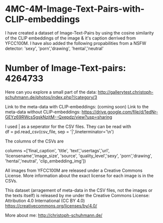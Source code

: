 # 4MC-4M-Image-Text-Pairs-with-CLIP-embeddings
I have created a dataset of Image-Text-Pairs by using the cosine similarity of the CLIP embeddings of the image &amp; it's caption derrived from YFCC100M. I have also added the following propabilities from a NSFW detector: 'sexy', 'porn','drawing', 'hentai','neutral'


# Number of Image-Text-pairs: 4264733

Here can you explore a small part of the data: http://gallerytest.christoph-schuhmann.de/photos/index.php?/category/3


Link to the meta-data with CLIP-embeddings: (coming soon)
Link to the meta-data without CLIP-embeddings: https://drive.google.com/file/d/1edNr-GEYz69RWcsSgskNzjtM--Qxepdz/view?usp=sharing



I used | as a seperator for the CSV files. 
They can be read with     
  df = pd.read_csv(csv_file, sep = '|',lineterminator='\n')

The columns of the CSVs are 

columns =['final_caption', 'title', 'text','usertags','url', 'licensename','image_size', 'source', 'quality_level','sexy', 'porn','drawing', 'hentai','neutral', 'clip_embedding_img']) 




All images from YFCC100M are released under a Creative Commons License. More information about the exact license for each image is in the CSVs.

This dataset (arragement of meta-data in the CSV files, not the images or the texts itself) is released by me under the Creative Commons License: Attribution 4.0 International (CC BY 4.0) 
https://creativecommons.org/licenses/by/4.0/


More about me: http://christoph-schuhmann.de/
